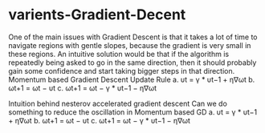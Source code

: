 # varients-Gradient-Decent
One of the main issues with Gradient Descent is that it takes a lot of time to navigate regions with gentle slopes, because the gradient is very small in these regions. An intuitive solution would be that if the algorithm is repeatedly being asked to go in the same direction, then it should probably gain some confidence and start taking bigger steps in that direction.
Momentum based Gradient Descent Update Rule
a. υt = γ * υt−1 + η∇ωt
b. ωt+1 = ωt − υt
c. ωt+1 = ωt − γ * υt−1 − η∇ωt

Intuition behind nesterov accelerated gradient descent
Can we do something to reduce the oscillation in Momentum based GD
a. υt = γ * υt−1 + η∇ωt
b. ωt+1 = ωt − υt
c. ωt+1 = ωt − γ * υt−1 − η∇ωt
